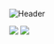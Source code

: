 ![Header](<img width="3400" height="920" alt="github-header-banner" src="https://github-production-user-asset-6210df.s3.amazonaws.com/17234487/473883145-73194881-d356-42a1-b4f1-2ff19e41ee65.png" />)

[![](https://img.shields.io/badge/Golang-1E90FF?style=flat-square&logo=Go&logoColor=white)](#)
[![](https://img.shields.io/badge/Rust-000000?style=flat-square&logo=Rust&logoColor=White)](#)
